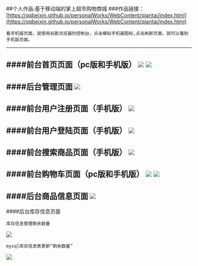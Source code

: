 
##个人作品:基于移动端的掌上超市购物商城
###作品链接：[https://qqbeixin.github.io/personalWorks/WebContent/qiantai/index.html](https://qqbeixin.github.io/personalWorks/WebContent/qiantai/index.html)
```
看手机版页面，就使用谷歌浏览器的控制台，点击模拟手机器图标,点击刷新页面，就可以看到手机版页面。
```
----------------
####前台首页页面（pc版和手机版）
![](https://github.com/qqbeixin/personalWorks/blob/gh-pages/img/0.png)
![](https://github.com/qqbeixin/personalWorks/blob/gh-pages/img/01.png)
----------------
####后台管理页面
![](https://github.com/qqbeixin/personalWorks/blob/gh-pages/img/02.png)
----------------
####前台用户注册页面（手机版）
![](https://github.com/qqbeixin/personalWorks/blob/gh-pages/img/2.png)
----------------
####前台用户登陆页面（手机版）
![](https://github.com/qqbeixin/personalWorks/blob/gh-pages/img/3.png)
----------------
####前台搜索商品页面（手机版）
![](https://github.com/qqbeixin/personalWorks/blob/gh-pages/img/4.png)
----------------
####前台购物车页面（pc版和手机版）
![](https://github.com/qqbeixin/personalWorks/blob/gh-pages/img/5.png)
![](https://github.com/qqbeixin/personalWorks/blob/gh-pages/img/6.png)
----------------
####后台商品信息页面
![](https://github.com/qqbeixin/personalWorks/blob/gh-pages/img/7.png)
----------------
####后台库存信息页面
 ```
 库存信息管理剩余数量
 ```
![](https://github.com/qqbeixin/personalWorks/blob/gh-pages/img/8.png)
```
mysql库存信息表更新“剩余数量”
```
![](https://github.com/qqbeixin/personalWorks/blob/gh-pages/img/9.png)